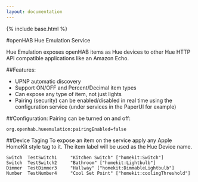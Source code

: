 ```yaml
---
layout: documentation
---
```


{% include base.html %}



#openHAB Hue Emulation Service

Hue Emulation exposes openHAB items as Hue devices to other Hue HTTP API compatible applications like an Amazon Echo.  

##Features:
* UPNP automatic discovery 
* Support ON/OFF and Percent/Decimal item types
* Can expose any type of item, not just lights
* Pairing (security) can be enabled/disabled in real time using the configuration service (under services in the PaperUI for example)  

##Configuration:
Pairing can be turned on and off:

```
org.openhab.hueemulation:pairingEnabled=false
```
##Device Taging
To expose an item on the service apply any Apple HomeKit style tag to it.  The item label will be used as the Hue Device name.
```
Switch  TestSwitch1     "Kitchen Switch" ["homekit:Switch"]
Switch  TestSwitch2     "Bathroom" ["homekit:Lightbulb"]
Dimmer  TestDimmer3     "Hallway" ["homekit:DimmableLightbulb"]
Number  TestNumber4     "Cool Set Point" ["homekit:coolingThreshold"]
```